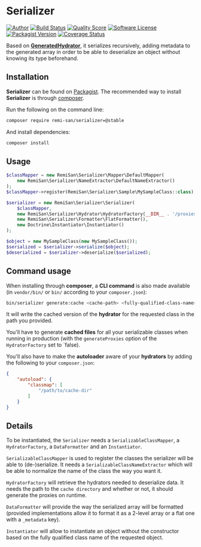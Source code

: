 # Serializer

[![Author](https://img.shields.io/badge/author-@RemiSan-blue.svg?style=flat-square)](https://twitter.com/RemiSan)
[![Build Status](https://img.shields.io/travis/remi-san/serializer/master.svg?style=flat-square)](https://travis-ci.org/remi-san/serializer)
[![Quality Score](https://img.shields.io/scrutinizer/g/remi-san/serializer.svg?style=flat-square)](https://scrutinizer-ci.com/g/remi-san/serializer)
[![Software License](https://img.shields.io/badge/license-MIT-brightgreen.svg?style=flat-square)](LICENSE.md)
[![Packagist Version](https://img.shields.io/packagist/v/remi-san/serializer.svg?style=flat-square)](https://packagist.org/packages/remi-san/serializer)
[![Coverage Status](https://img.shields.io/scrutinizer/coverage/g/remi-san/serializer.svg?style=flat-square)](https://scrutinizer-ci.com/g/remi-san/serializer/code-structure)

Based on [**GeneratedHydrator**](https://github.com/Ocramius/GeneratedHydrator),
it serializes recursively, adding metadata to the generated array in order to be
able to deserialize an object without knowing its type beforehand.

Installation
------------

**Serializer** can be found on [Packagist](https://packagist.org/packages/remi-san/serializer).
The recommended way to install **Serializer** is through [composer](http://getcomposer.org).

Run the following on the command line:

```bash
composer require remi-san/serializer=@stable
```

And install dependencies:

```bash
composer install
```

Usage
-----

```php
$classMapper = new RemiSan\Serializer\Mapper\DefaultMapper(
    new RemiSan\Serializer\NameExtractor\DefaultNameExtractor()
);
$classMapper->register(RemiSan\Serializer\Sample\MySampleClass::class);

$serializer = new RemiSan\Serializer\Serializer(
    $classMapper,
    new RemiSan\Serializer\Hydrator\HydratorFactory(__DIR__ . '/proxies', true),
    new RemiSan\Serializer\Formatter\FlatFormatter(),
    new Doctrine\Instantiator\Instantiator()
);

$object = new MySampleClass(new MySampleClass());
$serialized = $serializer->serialize($object);
$deserialized = $serializer->deserialize($serialized);
```

Command usage
-------------

When installing through **composer**, a **CLI command** is also made available
(in `vendor/bin/` or `bin/` according to your `composer.json`):

```bash
bin/serializer generate:cache <cache-path> <fully-qualified-class-name>
```

It will write the cached version of the **hydrator** for the requested
class in the path you provided.

You'll have to generate **cached files** for all your serializable classes when
running in production (with the `generateProxies` option of the
`HydratorFactory` set to `false).

You'll also have to make the **autoloader** aware of your **hydrators** by
adding the following to your `composer.json`:

```json
{
    "autoload": {
        "classmap": [
            "/path/to/cache-dir"
        ]
    }
}
```

Details
-------

To be instantiated, the `Serializer` needs a `SerializableClassMapper`, a `HydratorFactory`,
a `DataFormatter` and an `Instantiator`.

`SerializableClassMapper` is used to register the classes the serializer will be able to (de-)serialize.
It needs a `SerializableClassNameExtractor` which will be able to normalize the name of the class the way you want it.

`HydratorFactory` will retrieve the hydrators needed to deserialize data. It needs the path
to the `cache directory` and whether or not, it should generate the proxies on runtime.

`DataFormatter` will provide the way the serialized array will be formatted (provided implementations
allow it to format it as a 2-level array or a flat one with a `_metadata` key).

`Instantiator` will allow to instantiate an object without the constructor based on the fully
qualified class name of the requested object.
